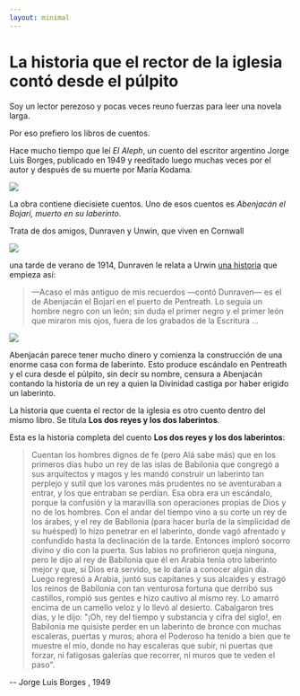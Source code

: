 ```yaml
---
layout: minimal
---
```


# La historia que el rector de la iglesia contó desde el púlpito

Soy un lector perezoso y pocas veces reuno fuerzas para leer una novela larga.

Por eso prefiero los libros de cuentos.

Hace mucho tiempo que leí *El Aleph*, 
un cuento del escritor argentino Jorge Luis Borges, publicado en 1949 y reeditado  luego muchas veces por el autor y después de su muerte por María Kodama. 

![](https://3.bp.blogspot.com/-xyDA_BNg95M/TY_Q3GLZW0I/AAAAAAAACTM/PfGEB2qQvg8/s1600/hkgk.jpg)

La obra contiene diecisiete cuentos. Uno de esos cuentos es 
*Abenjacán el Bojarí, muerto en su laberinto*. 

Trata de dos amigos, Dunraven y Unwin, que viven en Cornwall

![](https://www.thetimes.co.uk/imageserver/image/%2Fmethode%2Ftimes%2Fprod%2Fweb%2Fbin%2Fdfbf8a5e-a253-11e9-b7db-61a6074b49a3.jpg?crop=5616%2C3159%2C0%2C293&resize=1180)

una tarde de verano de 1914, Dunraven le relata a Urwin [una historia](https://estoespurocuento.wordpress.com/2013/08/12/jorge-luis-borges-abenjacan-el-bojari-muerto-en-su-laberinto-cuento/)
que empieza así:

> —Acaso el más antiguo de mis recuerdos —contó Dunraven— es el de Abenjacán el Bojarí en el puerto de Pentreath. Lo seguía un hombre negro con un león; sin duda el primer negro y el primer león que miraron mis ojos, fuera de los grabados de la Escritura ...

![](https://i.pinimg.com/originals/03/0c/a0/030ca0845ce24ee9e31bd2e8371d57e3.jpg)

Abenjacán parece tener mucho dinero y comienza la construcción de una enorme casa con forma de laberinto. Esto produce escándalo en Pentreath y el cura desde el púlpito, sin decir su nombre, censura a Abenjacán contando la historia de un rey a quien la Divinidad castiga por haber erigido un laberinto.

La historia que cuenta el rector de la iglesia es otro cuento dentro del mismo libro.
Se titula **Los dos reyes y los dos laberintos**.

Esta es la historia completa del cuento **Los dos reyes y los dos laberintos**:

> Cuentan los hombres dignos de fe (pero Alá sabe más) que en los primeros días hubo un rey de las islas de Babilonia que congregó a sus arquitectos y magos y les mandó construir un laberinto tan perplejo y sutil que los varones más prudentes no se aventuraban a entrar, y los que entraban se perdían. Esa obra era un escándalo, porque la confusión y la maravilla son operaciones propias de Dios y no de los hombres. Con el andar del tiempo vino a su corte un rey de los árabes, y el rey de Babilonia (para hacer burla de la simplicidad de su huésped) lo hizo penetrar en el laberinto, donde vagó afrentado y confundido hasta la declinación de la tarde. Entonces imploró socorro divino y dio con la puerta. Sus labios no profirieron queja ninguna, pero le dijo al rey de Babilonia que él en Arabia tenía otro laberinto mejor y que, si Dios era servido, se lo daría a conocer algún día. Luego regresó a Arabia, juntó sus capitanes y sus alcaides y estragó los reinos de Babilonia con tan venturosa fortuna que derribó sus castillos, rompió sus gentes e hizo cautivo al mismo rey. Lo amarró encima de un camello veloz y lo llevó al desierto. Cabalgaron tres días, y le dijo: 
> "¡Oh, rey del tiempo y substancia y cifra del siglo!, en Babilonia me quisiste perder en un laberinto de bronce con muchas escaleras, puertas y muros; ahora el Poderoso ha tenido a bien que te muestre el mío, donde no hay escaleras que subir, ni puertas que forzar, ni fatigosas galerías que recorrer, ni muros que te veden el paso".
> 

-- Jorge Luis Borges , 1949
